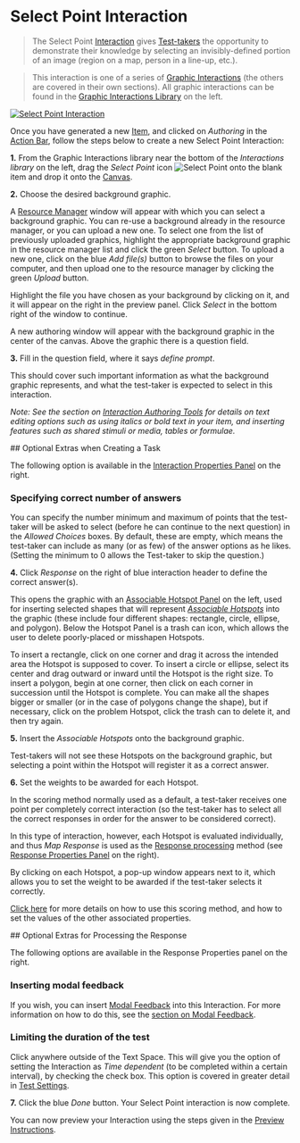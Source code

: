# Select Point Interaction

> The Select Point [Interaction](../appendix/glossary.md#interaction) gives [Test-takers](../appendix/glossary.md#test-taker) the opportunity to demonstrate their knowledge by selecting an invisibly-defined portion of an image (region on a map, person in a line-up, etc.).

>This interaction is one of a series of [Graphic Interactions](../appendix/glossary.md#graphic-interactions) (the others are covered in their own sections). All graphic interactions can be found in the [Graphic Interactions Library](../appendix/glossary.md#graphic-interactions-library) on the left. 

[![Select Point Interaction](https://img.youtube.com/vi/5OYeuVPxK_o/hqdefault.jpg)](https://youtube.com/watch?v=5OYeuVPxK_o&rel=0 "Select Point Interaction")

Once you have generated a new [Item](../appendix/glossary.md#item), and clicked on *Authoring* in the [Action Bar](../appendix/glossary.md#action-bar), follow the steps below to create a new Select Point Interaction:

**1.** From the Graphic Interactions library near the bottom of the *Interactions library* on the left, drag the *Select Point* icon ![Select Point](../resourses/_icons/select-point.png) onto the blank item and drop it onto the [Canvas](../appendix/glossary.md#canvas).

**2.** Choose the desired background graphic.

A [Resource Manager](../appendix/glossary.md#resource-manager) window will appear with which you can select a background graphic. You can re-use a background already in the resource manager, or you can upload a new one. To select one from the list of previously uploaded graphics, highlight the appropriate background graphic in the resource manager list and click the green *Select* button. To upload a new one, click on the blue *Add file(s)* button to browse the files on your computer, and then upload one to the resource manager by clicking the green *Upload* button.

Highlight the file you have chosen as your background by clicking on it, and it will appear on the right in the preview panel. Click *Select* in the bottom right of the window to continue.

A new authoring window will appear with the background graphic in the center of the canvas. Above the graphic there is a question field.

**3.** Fill in the question field, where it says _define prompt_. 

This should cover such important information as what the background graphic represents, and what the test-taker is expected to select in this interaction. 

*Note: See the section on [Interaction Authoring Tools](../interactions/interaction-authoring-tools.md) for details on text editing options such as using italics or bold text in your item, and inserting features such as shared stimuli or media, tables or formulae.*

<aside class="optional-extras">
## Optional Extras when Creating a Task

The following option is available in the [Interaction Properties Panel](../appendix/glossary.md#interaction-properties-panel) on the right.

### Specifying correct number of answers 

You can specify the number minimum and maximum of points that the test-taker will be asked to select (before he can continue to the next question) in the *Allowed Choices* boxes. By default, these are empty, which means the test-taker can include as many (or as few) of the answer options as he likes. (Setting the minimum to 0 allows the Test-taker to skip the question.)
</aside> 

**4.** Click *Response* on the right of blue interaction header to define the correct answer(s).

This opens the graphic with an [Associable Hotspot Panel](../appendix/glossary.md#associable-hotspot-panel) on the left, used for inserting selected shapes that will represent *[Associable Hotspots](../appendix/glossary.md#associable-hotspots)* into the graphic (these include four different shapes: rectangle, circle, ellipse, and polygon). Below the Hotspot Panel is a trash can icon, which allows the user to delete poorly-placed or misshapen Hotspots. 

To insert a rectangle, click on one corner and drag it across the intended area the Hotspot is supposed to cover. To insert a circle or ellipse, select its center and drag outward or inward until the Hotspot is the right size. To insert a polygon, begin at one corner, then click on each corner in succession until the Hotspot is complete. You can make all the shapes bigger or smaller (or in the case of polygons change the shape), but if necessary, click on the problem Hotspot, click the trash can to delete it, and then try again.

**5.** Insert the *Associable Hotspots* onto the background graphic.

Test-takers will not see these Hotspots on the background graphic, but selecting a point within the Hotspot will register it as a correct answer. 

**6.** Set the weights to be awarded for each Hotspot.

In the scoring method normally used as a default, a test-taker receives one point per completely correct interaction (so the test-taker has to select all the correct responses in order for the answer to be considered correct).

In this type of interaction, however, each Hotspot is evaluated individually, and thus *Map Response* is used as the [Response processing](../appendix/glossary.md#response-processing) method (see [Response Properties Panel](../appendix/glossary.md#response-properties-panel) on the right).

By clicking on each Hotspot, a pop-up window appears next to it, which allows you to set the weight to be awarded if the test-taker selects it correctly.  

[Click here](../items/item-scoring-rules.md#item-scoring-rules) for more details on how to use this scoring method, and how to set the values of the other associated properties.

<aside class="optional-extras">
## Optional Extras for Processing the Response

The following options are available in the Response Properties panel on the right.

### Inserting modal feedback

If you wish, you can insert [Modal Feedback](../appendix/glossary.md#modal-feedback) into this Interaction. For more information on how to do this, see the [section on Modal Feedback](../items/modal-feedback.md).

### Limiting the duration of the test

Click anywhere outside of the Text Space. This will give you the option of setting the Interaction as *Time dependent* (to be completed within a certain interval), by checking the check box. This option is covered in greater detail in [Test Settings](../tests/tests-settings.md).

</aside>

**7.** Click the blue *Done* button. Your Select Point interaction is now complete.

You can now preview your Interaction using the steps given in the [Preview Instructions](../items/preview.md).
